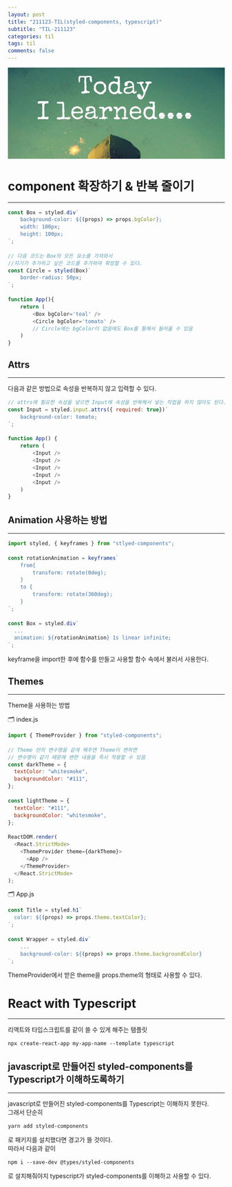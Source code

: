 ```yaml
---
layout: post
title: "211123-TIL(styled-components, typescript)"
subtitle: "TIL-211123"
categories: til
tags: til
comments: false
---
```


![1-1](/assets/img/TIL.jpeg)

# component 확장하기 & 반복 줄이기

---

```js
const Box = styled.div`
    background-color: ${(props) => props.bgColor};
    width: 100px;
    height: 100px;
`;

// 다음 코드는 Box의 모든 요소를 가져와서
//자기가 추가하고 싶은 코드를 추가하여 확장할 수 있다.
const Circle = styled(Box)`
    border-radius: 50px;
`;

function App(){
    return (
        <Box bgColor='teal' />
        <Circle bgColor='tomato' />
        // Circle에는 bgColor이 없음에도 Box를 통해서 들어올 수 있음
    )
}
```

## Attrs

---

다음과 같은 방법으로 속성을 반복하지 않고 입력할 수 있다.

```js
// attrs에 필요한 속성을 넣으면 Input에 속성을 반복해서 넣는 작업을 하지 않아도 된다.
const Input = styled.input.attrs({ required: true})`
    background-color: tomato;
`;

function App() {
    return (
        <Input />
        <Input />
        <Input />
        <Input />
        <Input />
    )
}
```

## Animation 사용하는 방법

---

```js
import styled, { keyframes } from "stlyed-components";

const rotationAnimation = keyframes`
    from{
        transform: rotate(0deg);
    }
    to {
        transform: rotate(360deg);
    }
`;

const Box = styled.div`
  ...
  animation: ${rotationAnimation} 1s linear infinite;
`;
```

keyframe을 import한 후에 함수를 만들고 사용할 함수 속에서 불러서 사용한다.

## Themes

---

Theme을 사용하는 방법

🗂 index.js

```js
import { ThemeProvider } from "styled-components";

// Theme 안의 변수명을 같게 해주면 Theme이 변하면
// 변수명이 같기 때문에 변한 내용을 즉시 적용할 수 있음
const darkTheme = {
  textColor: "whitesmoke",
  backgroundColor: "#111",
};

const lightTheme = {
  textColor: "#111",
  backgroundColor: "whitesmoke",
};

ReactDOM.render(
  <React.StrictMode>
    <ThemeProvider theme={darkTheme}>
      <App />
    </ThemeProvider>
  </React.StrictMode>
);
```

🗂 App.js

```js
const Title = styled.h1`
  color: ${(props) => props.theme.textColor};
`;

const Wrapper = styled.div`
    ...
    background-color: ${(props) => props.theme.backgroundColor}
`;
```

ThemeProvider에서 받은 theme을 props.theme의 형태로 사용할 수 있다.

# React with Typescript

---

리액트와 타입스크립트를 같이 쓸 수 있게 해주는 탬플릿

```
npx create-react-app my-app-name --template typescript
```

## javascript로 만들어진 styled-components를 Typescript가 이해하도록하기

---

javascript로 만들어진 styled-components를 Typescript는 이해하지 못한다.  
그래서 단순히

```
yarn add styled-components
```

로 패키지를 설치했다면 경고가 뜰 것이다.  
따라서 다음과 같이

```
npm i --save-dev @types/styled-components
```

로 설치해줘야지 typescript가 styled-components를 이해하고 사용할 수 있다.
